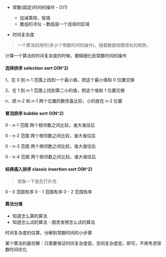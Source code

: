 + 常数(固定)时间的操作 - O(1)
    + 加减乘除，赋值
    + 数组的寻址 - 数组是一个连续的区域

+ 时间复杂度

> 一个算法的用时(多少个常数时间的操作)，随着数据规模增长的趋势。

计算一个算法的时间复杂度的时候，要精细化到常数时间的操作

#### 选择排序 selection sort O(N^2)

1、在 0 到 n-1 范围上找到一个最小值，把这个最小值和 0 位置交换

2、在 1 到 n-1 范围上找到第二小的值，把这个值和 1 位置交换

n、把 n-2 和 n-1 两个位置的数惊喜比较，小的放在 n-2 位置

#### 冒泡排序 bubble sort O(N^2)

0 - n-1 范围 两个相邻数之间比较，谁大谁往后

0 - n-2 范围 两个相邻数之间比较，谁大谁往后

0 - n-3 范围 两个相邻数之间比较，谁大谁往后

0 - n-4 范围 两个相邻数之间比较，谁大谁往后

#### 经典插入排序 classic insertion sort O(N^2)

> 想象一下是在打扑克

0 - 0 范围有序 0 - 1 范围有序 0 - 2 范围有序

#### 算法分类

+ 知道怎么算的算法
+ 知道怎么试的算法 - 图灵发明怎么试的算法

时间复杂度的估算，分解到常数时间的小步骤

某个算法的最优解：只需要保证时间复杂度低，空间复杂度低，即可，不用考虑常数时间优化
  